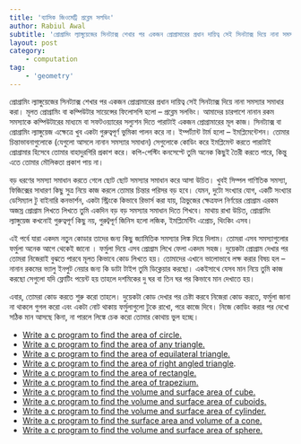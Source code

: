 ```yaml
---
title: 'ব্যাসিক জিওমেট্রি প্রব্লেম সলভিং'
author: Rabiul Awal
subtitle: 'প্রোগ্রামিং ল্যাঙ্গুয়েজের সিনট্যাক্স শেখার পর একজন প্রোগ্রামারের প্রধান দায়িত্ব সেই সিনট্যাক্স দিয়ে নানা সমস্যার সমাধার করা । মূলত প্রোগ্রামিং বা কম্পিউটার সায়েন্সের ফিলোসপি হলো – প্রব্লেম সলভিং।'
layout: post
category:
    - computation
tag:
    - 'geometry'
---
```

প্রোগ্রামিং ল্যাঙ্গুয়েজের সিনট্যাক্স শেখার পর একজন প্রোগ্রামারের প্রধান দায়িত্ব সেই সিনট্যাক্স দিয়ে নানা সমস্যার সমাধার করা। মূলত প্রোগ্রামিং বা কম্পিউটার সায়েন্সের ফিলোসপি হলো – প্রব্লেম সলভিং। আমাদের চারপাশে নানান রকম সমস্যাকে কম্পিউটারের মাধ্যমে বা সফটওয়্যারের সল্যুশন দিতে পারাটাই একজন প্রোগ্রামারের মূল কাজ। সিনট্যাক্স বা প্রোগ্রামিং ল্যাঙ্গুয়েজ এক্ষেত্রে খুব একটা গুরুত্বপূর্ণ ভুমিকা পালন করে না। ইম্পর্ট্যান্ট টার্ম হলো – ইমপ্লিমেন্টেশন। তোমার চিন্তাভাবনাগুলোকে (যেগুলো আসলে নানান সমস্যার সমাধান) সেগুলোকে কোডিং করে ইমপ্লিমেন্ট করতে পারাটাই প্রোগ্রামার হিসেবে তোমার বাহাদুরগিরি প্রকাশ করে। কপি-পেস্টিং কনসেপ্টে তুমি অনেক কিছুই তৈরী করতে পারে, কিন্তু এতে তোমার মৌলিকতা প্রকাশ পায় না।

বড় ধরণের সমস্যা সমাধান করতে গেলে ছোট ছোট সমস্যার সমাধান করে আসা উচিত। খুবই সিম্পল গাণিতিক সমস্যা, ফিজিক্সের সাধারণ কিছু সুত্র নিয়ে কাজ করলে তোমার চিন্তার পরিসর বড় হবে। যেমন, দুটো সংখ্যার যোগ, একটি সংখ্যার ডেসিম্যাল টু বাইনারি কনভার্শন, একটা স্ট্রিংকে কিভাবে রিভার্স করা যায়, ত্রিভুজের ক্ষেত্রফল নির্ণয়ের প্রোগ্রাম এরকম অজস্র প্রোগ্রাম লিখতে লিখতে তুমি একদিন বড় বড় সমস্যার সমাধান দিতে শিখবে। মাথায় রাখা উচিত, প্রোগ্রামিং ল্যাঙ্গুয়েজ কখনোই গুরুত্বপূর্ণ কিছু নয়, গুরুট্বপূর্ণ জিনিস হলো লজিক, ইমপ্লিমেন্টিং এপ্রোচ, থিংকিং এসব।

এই পর্বে যারা একদম নতুন কোডার তাদের জন্য কিছু জ্যামিতিক সমস্যার লিঙ্ক দিয়ে দিলাম। তোমরা এসব সমস্যাগুলোর ফর্মুলা অনেক আগে থেকেই জানো । ফর্মুলা দিয়ে এসব প্রোগ্রাম লিখে ফেলা একদম সহজ। দুয়েকটা প্রোগ্রাম দেখার পর তোমরা নিজেরাই বুঝতে পারবে মূলত কিভাবে কোড লিখতে হয়। তোমাদের এখানে ভালোভাবে লক্ষ করার বিষয় হল – নানান রকমের ভ্যালু ইনপুট নেয়ার জন্য কি ডাটা টাইপ তুমি ডিক্লেয়ার করছো। একইসাথে যেসব মান নিয়ে তুমি কাজ করছো সেগুলো যদি ফ্লোটিং পয়েন্ট হয় তাহলে দশমিকের দু ঘর বা তিন ঘর পর কিভাবে মান দেখাতে হয়।

এবার, তোমরা কোড করতে শুরু করো তাহলে। দুয়েকটা কোড দেখার পর চেষ্টা করবে নিজেরা কোড করতে, ফর্মুলা জানা না থাকলে গুগল করো এবং একটা নোট থাকায় ফর্মুলাগুলো টুকে রাখো, পরে কাজে দিবে। নিজে কোডিং করার পর দেখো সঠিক মান আসছে কিনা, না পারলে লিঙ্কে চেক করো তোমার কোথায় ভুল হচ্ছে।

- [Write a c program to find the area of circle.](http://cquestionbank.blogspot.com/2009/09/c-program-to-calculate-area-of-circle.html)
- [Write a c program to find the area of any triangle.](http://cquestionbank.blogspot.com/2011/07/write-c-program-to-find-area-of.html)
- [Write a c program to find the area of equilateral triangle.](http://cquestionbank.blogspot.com/2011/07/write-c-program-to-find-area-of_151.html)
- [Write a c program to find the area of right angled triangle](http://cquestionbank.blogspot.com/2011/07/write-c-program-to-find-area-of-right.html).
- [Write a c program to find the area of rectangle.](http://cquestionbank.blogspot.com/2011/07/write-c-program-to-find-area-of_17.html)
- [Write a c program to find the area of trapezium.](http://cquestionbank.blogspot.com/2011/07/write-c-program-to-find-area-of_5695.html)
- [Write a c program to find the volume and surface area of cube.](http://cquestionbank.blogspot.com/2011/07/write-c-program-to-find-volume-and.html)
- [Write a c program to find the volume and surface area of cuboids.](http://cquestionbank.blogspot.com/2011/07/write-c-program-to-find-volume-and_17.html)
- [Write a c program to find the volume and surface area of cylinder.](http://cquestionbank.blogspot.com/2011/07/write-c-program-to-find-volume-and_1823.html)
- [Write a c program to find the surface area and volume of a cone.](http://cquestionbank.blogspot.com/2011/07/write-c-program-to-find-volume-and_9866.html)
- [ Write a c program to find the volume and surface area of sphere.](http://cquestionbank.blogspot.com/2011/07/write-c-program-to-find-volume-and_2200.html)
